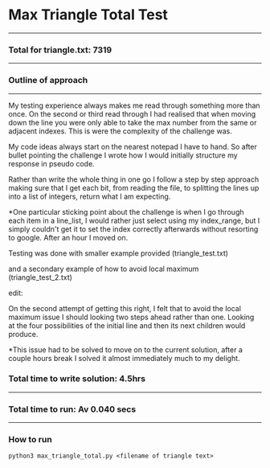 # Max Triangle Total Test
---

### Total for triangle.txt: 7319
---

### Outline of approach
---
My testing experience always makes me read through something more than once.  On the second or third read through I had realised that when moving down the line you were only able to take the max number from the same or adjacent indexes.  This is were the complexity of the challenge was.

My code ideas always start on the nearest notepad I have to hand.  So after bullet pointing the challenge I wrote how I would initially structure my response in pseudo code.

Rather than write the whole thing in one go I follow a step by step approach making sure that I get each bit, from reading the file, to splitting the lines up into a list of integers, return what I am expecting.

*One particular sticking point about the challenge is when I go through each item in a line_list, I would rather just select using my index_range, but I simply couldn't get it to set the index correctly afterwards without resorting to google.  After an hour I moved on.

Testing was done with smaller example provided (triangle_test.txt)

and a secondary example of how to avoid local maximum (triangle_test_2.txt)

edit:

On the second attempt of getting this right, I felt that to avoid the local maximum issue I should looking two steps ahead rather than one.  Looking at the four possibilities of the initial line and then its next children would produce.

*This issue had to be solved to move on to the current solution, after a couple hours break I solved it almost immediately much to my delight.

### Total time to write solution: 4.5hrs
---

### Total time to run: Av 0.040 secs
---

### How to run

```
python3 max_triangle_total.py <filename of triangle text>
```
##